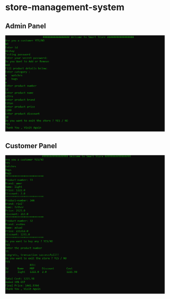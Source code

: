 # store-management-system
## Admin Panel
![Image of Admin Panel](admin_panel.PNG)
## Customer Panel
![Image of Customer Panel](customer_panel.PNG)
